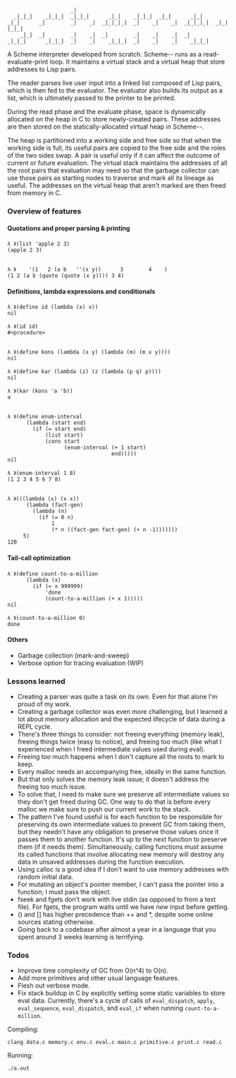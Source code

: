 
```                                                   
                    _|                                                        
  _|_|_|    _|_|_|  _|_|_|      _|_|    _|_|_|  _|_|      _|_|                
_|_|      _|        _|    _|  _|_|_|_|  _|    _|    _|  _|_|_|_|  _|_| |_|_|
    _|_|  _|        _|    _|  _|        _|    _|    _|  _|                    
_|_|_|      _|_|_|  _|    _|    _|_|_|  _|    _|    _|    _|_|_|              
```
A Scheme interpreter developed from scratch. Scheme-- runs as a 
read-evaluate-print loop. It maintains a virtual stack and a virtual 
heap that store addresses to Lisp pairs.

The reader parses live user input into a linked list composed of Lisp
pairs, which is then fed to the evaluator. The evaluator also builds
its output as a list, which is ultimately passed to the printer to be
printed. 

During the read phase and the evaluate phase, space is dynamically
allocated on the heap in C to store newly-created pairs. These
addresses are then stored on the statically-allocated virtual heap in
Scheme--.

The heap is partitioned into a working side and free side so that
when the working side is full, its useful pairs are copied to the
free side and the roles of the two sides swap. A pair is useful only
if it can affect the outcome of current or future evaluation. The
virtual stack maintains the addresses of all the root pairs that
evaluation may need so that the garbage collector can use those pairs
as starting nodes to traverse and mark all its lineage as useful. The
addresses on the virtual heap that aren't marked are then freed from
memory in C.

### Overview of features
#### Quotations and proper parsing & printing
```
λ 》(list 'apple 2 3)
(apple 2 3)


λ 》    '(1   2 (a b   ''(x y))      3        4    )
(1 2 (a b (quote (quote (x y)))) 3 4)
```
#### Definitions, lambda expressions and conditionals
```
λ 》(define id (lambda (x) x))
nil

λ 》(id id)
#<procedure>


λ 》(define kons (lambda (x y) (lambda (m) (m x y))))
nil

λ 》(define kar (lambda (z) (z (lambda (p q) p))))
nil

λ 》(kar (kons 'a 'b))
a


λ 》(define enum-interval
      (lambda (start end)
        (if (= start end)
            (list start)
            (cons start
                  (enum-interval (+ 1 start)
                                 end)))))
nil
                                 
λ 》(enum-interval 1 8)
(1 2 3 4 5 6 7 8)


λ 》(((lambda (x) (x x))
      (lambda (fact-gen)
        (lambda (n)
          (if (= 0 n)
              1
              (* n ((fact-gen fact-gen) (+ n -1)))))))
     5)
120
```
#### Tail-call optimization
```
λ 》(define count-to-a-million
      (lambda (x) 
        (if (= x 999999) 
            'done 
            (count-to-a-million (+ x 1)))))
nil

λ 》(count-to-a-million 0)
done
```
#### Others
- Garbage collection (mark-and-sweep)
- Verbose option for tracing evaluation (WIP)

### Lessons learned
- Creating a parser was quite a task on its own. Even for that alone I'm
  proud of my work.
- Creating a garbage collector was even more challenging, but I learned a lot
  about memory allocation and the expected lifecycle of data during a REPL
  cycle.
- There's three things to consider: not freeing everything (memory leak),
  freeing things twice (easy to notice), and freeing too much (like what I
  experienced when I freed intermediate values used during eval).
- Freeing too much happens when I don't capture all the roots to mark to keep.
- Every malloc needs an accompanying free, ideally in the same function.
- But that only solves the memory leak issue; it doesn't address the
  freeing too much issue.
- To solve that, I need to make sure we preserve all intermediate values so
  they don't get freed during GC. One way to do that is before every malloc
  we make sure to push our current work to the stack.
- The pattern I've found useful is for each function to be responsible for
  preserving its own intermediate values to prevent GC from taking them, 
  but they needn't have any obligation to preserve those values once it
  passes them to another function. It's up to the next function to
  preserve them (if it needs them). Simultaneously, calling functions must
  assume its called functions that involve allocating new memory will destroy
  any data in unsaved addresses during the function execution.
- Using calloc is a good idea if I don't want to use memory addresses with
  random initial data.
- For mutating an object's pointer member, I can't pass the pointer into
  a function; I must pass the object.
- fseek and fgets don't work with live stdin (as opposed to from a text file).
  For fgets, the program waits until we have _new_ input before getting.
- () and [] has higher precedence than ++ and *, despite some online sources
  stating otherwise.
- Going back to a codebase after almost a year in a language that you spent
  around 3 weeks learning is terrifying.

### Todos
- Improve time complexity of GC from O(n^4) to O(n).
- Add more primitives and other usual language features.
- Flesh out verbose mode.
- Fix stack buildup in C by explicitly setting some static variables to store
  eval data. Currently, there's a cycle of calls of `eval_dispatch`, `apply`,
  `eval_sequence`, `eval_dispatch`, and `eval_if` when running
  `count-to-a-million`.

Compiling:
```
clang data.c memory.c env.c eval.c main.c primitive.c print.c read.c
```
Running:
```
./a.out
```
